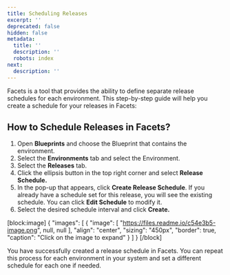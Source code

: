 ```yaml
---
title: Scheduling Releases
excerpt: ''
deprecated: false
hidden: false
metadata:
  title: ''
  description: ''
  robots: index
next:
  description: ''
---
```

Facets is a tool that provides the ability to define separate release schedules for each environment. This step-by-step guide will help you create a schedule for your releases in Facets:

## How to Schedule Releases in Facets?

1. Open **Blueprints** and choose the Blueprint that contains the environment.
2. Select the **Environments** tab and select the Environment.
3. Select the **Releases** tab.
4. Click the ellipsis button in the top right corner and select **Release Schedule.**
5. In the pop-up that appears, click **Create Release Schedule**. If you already have a schedule set for this release, you will see the existing schedule. You can click **Edit Schedule** to modify it.
6. Select the desired schedule interval and click **Create.**

[block:image]
{
  "images": [
    {
      "image": [
        "https://files.readme.io/c54e3b5-image.png",
        null,
        null
      ],
      "align": "center",
      "sizing": "450px",
      "border": true,
      "caption": "Click on the image to expand"
    }
  ]
}
[/block]


You have successfully created a release schedule in Facets. You can repeat this process for each environment in your system and set a different schedule for each one if needed.